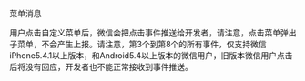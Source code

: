 菜单消息

用户点击自定义菜单后，微信会把点击事件推送给开发者，请注意，点击菜单弹出子菜单，不会产生上报。请注意，第3个到第8个的所有事件，仅支持微信iPhone5.4.1以上版本，和Android5.4以上版本的微信用户，旧版本微信用户点击后将没有回应，开发者也不能正常接收到事件推送。